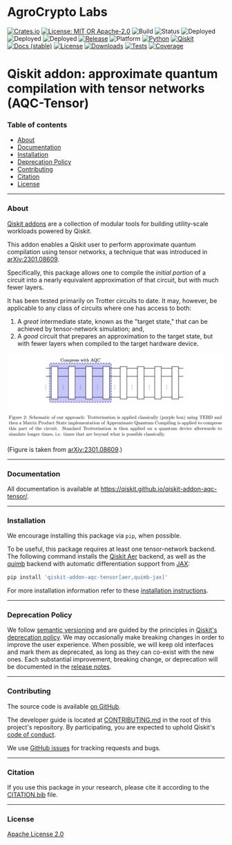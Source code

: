 # AgroCrypto Labs
[![Crates.io](https://img.shields.io/crates/v/agrocrypto-core.svg)](https://crates.io/crates/agrocrypto-core)
[![License: MIT OR Apache-2.0](https://img.shields.io/crates/l/agrocrypto-core)](https://opensource.org/licenses)
![Build](https://img.shields.io/badge/build-passing-brightgreen)
![Status](https://img.shields.io/badge/project-Verified%20Blockchain%20Infra-orange)
![Deployed](https://img.shields.io/badge/deployed-AWS-blue)
![Deployed](https://img.shields.io/badge/deployed-Cloudflare-orange)
![Deployed](https://img.shields.io/badge/deployed-OpenAI-black)
[![Release](https://img.shields.io/pypi/v/qiskit-addon-aqc-tensor.svg?label=Release)](https://github.com/Qiskit/qiskit-addon-aqc-tensor/releases)
![Platform](https://img.shields.io/badge/%F0%9F%92%BB%20Platform-Linux%20%7C%20macOS%20%7C%20Windows-informational)
[![Python](https://img.shields.io/pypi/pyversions/qiskit-addon-aqc-tensor?label=Python&logo=python)](https://www.python.org/)
[![Qiskit](https://img.shields.io/badge/Qiskit-%E2%89%A5%201.3%20-%20%236133BD?logo=Qiskit)](https://github.com/Qiskit/qiskit)
<br />
[![Docs (stable)](https://img.shields.io/badge/%F0%9F%93%84%20Docs-stable-blue.svg)](https://qiskit.github.io/qiskit-addon-aqc-tensor/)
[![License](https://img.shields.io/github/license/Qiskit/qiskit-addon-aqc-tensor?label=License)](LICENSE.txt)
[![Downloads](https://img.shields.io/pypi/dm/qiskit-addon-aqc-tensor.svg?label=Downloads)](https://pypi.org/project/qiskit-addon-aqc-tensor/)
[![Tests](https://github.com/Qiskit/qiskit-addon-aqc-tensor/actions/workflows/test_latest_versions.yml/badge.svg)](https://github.com/Qiskit/qiskit-addon-aqc-tensor/actions/workflows/test_latest_versions.yml)
[![Coverage](https://coveralls.io/repos/github/Qiskit/qiskit-addon-aqc-tensor/badge.svg?branch=main)](https://coveralls.io/github/Qiskit/qiskit-addon-aqc-tensor?branch=main)

# Qiskit addon: approximate quantum compilation with tensor networks (AQC-Tensor)

### Table of contents

* [About](#about)
* [Documentation](#documentation)
* [Installation](#installation)
* [Deprecation Policy](#deprecation-policy)
* [Contributing](#contributing)
* [Citation](#citation)
* [License](#license)

----------------------------------------------------------------------------------------------------

### About

[Qiskit addons](https://docs.quantum.ibm.com/guides/addons) are a collection of modular tools for building utility-scale workloads powered by Qiskit.

This addon enables a Qiskit user to perform approximate quantum compilation using tensor networks,
a technique that was introduced in [arXiv:2301.08609](https://arxiv.org/abs/2301.08609).

Specifically, this package allows one to compile the _initial portion_ of a circuit into a nearly equivalent approximation of that circuit, but with much fewer layers.

It has been tested primarily on Trotter circuits to date.  It may, however, be applicable to any class of circuits where one has access to both:

1. A _great_ intermediate state, known as the "target state," that can be achieved by tensor-network simulation; and,
2. A _good_ circuit that prepares an approximation to the target state, but with fewer layers when compiled to the target hardware device.

![Compression of initial portion of circuit with AQC](docs/images/aqc-compression.png)

(Figure is taken from [arXiv:2301.08609](https://arxiv.org/abs/2301.08609).)

----------------------------------------------------------------------------------------------------

### Documentation

All documentation is available at https://qiskit.github.io/qiskit-addon-aqc-tensor/.

----------------------------------------------------------------------------------------------------

### Installation

We encourage installing this package via `pip`, when possible.

To be useful, this package requires at least one tensor-network backend.  The following command installs the [Qiskit Aer](https://github.com/Qiskit/qiskit-aer) backend, as well as the [quimb](https://github.com/jcmgray/quimb) backend with automatic differentiation support from [JAX](https://github.com/jax-ml/jax):

```bash
pip install 'qiskit-addon-aqc-tensor[aer,quimb-jax]'
```

For more installation information refer to these [installation instructions](INSTALL.rst).

----------------------------------------------------------------------------------------------------

### Deprecation Policy

We follow [semantic versioning](https://semver.org/) and are guided by the principles in
[Qiskit's deprecation policy](https://github.com/Qiskit/qiskit/blob/main/DEPRECATION.md).
We may occasionally make breaking changes in order to improve the user experience.
When possible, we will keep old interfaces and mark them as deprecated, as long as they can co-exist with the
new ones.
Each substantial improvement, breaking change, or deprecation will be documented in the
[release notes](https://qiskit.github.io/qiskit-addon-aqc-tensor/release-notes.html).

----------------------------------------------------------------------------------------------------

### Contributing

The source code is available [on GitHub](https://github.com/Qiskit/qiskit-addon-aqc-tensor).

The developer guide is located at [CONTRIBUTING.md](https://github.com/Qiskit/qiskit-addon-aqc-tensor/blob/main/CONTRIBUTING.md)
in the root of this project's repository.
By participating, you are expected to uphold Qiskit's [code of conduct](https://github.com/Qiskit/qiskit/blob/main/CODE_OF_CONDUCT.md).

We use [GitHub issues](https://github.com/Qiskit/qiskit-addon-aqc-tensor/issues/new/choose) for tracking requests and bugs.

----------------------------------------------------------------------------------------------------

### Citation

If you use this package in your research, please cite it according to the [CITATION.bib](https://github.com/Qiskit/qiskit-addon-aqc-tensor/blob/main/CITATION.bib) file.

----------------------------------------------------------------------------------------------------

### License

[Apache License 2.0](LICENSE.txt)
